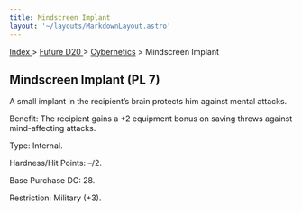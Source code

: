 ```yaml
---
title: Mindscreen Implant
layout: '~/layouts/MarkdownLayout.astro'
---
```


[ Index ](/) > [ Future D20 ](/future.d20.srd) > [Cybernetics](/future.d20.srd/cybernetics) > Mindscreen Implant

## Mindscreen Implant (PL 7)

A small implant in the recipient’s brain protects him against mental attacks.

Benefit: The recipient gains a +2 equipment bonus on saving throws against
mind-affecting attacks.

Type: Internal.

Hardness/Hit Points: –/2.

Base Purchase DC: 28.

Restriction: Military (+3).

